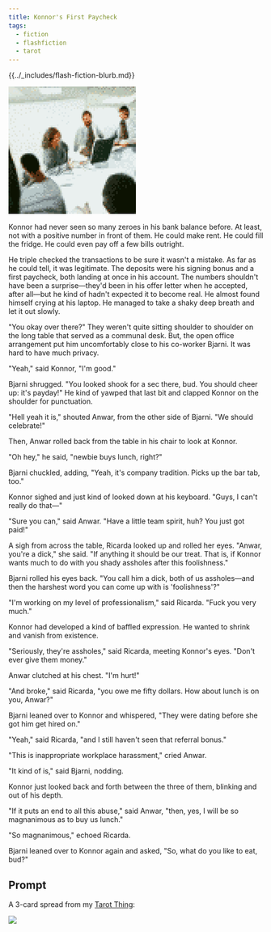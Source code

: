 ```yaml
---
title: Konnor's First Paycheck
tags:
  - fiction
  - flashfiction
  - tarot
---
```


{{../_includes/flash-fiction-blurb.md}}

<!--more-->

<img src="./cover.png" class="fullwidth" />

Konnor had never seen so many zeroes in his bank balance before. At least, not with a positive number in front of them. He could make rent. He could fill the fridge. He could even pay off a few bills outright.

He triple checked the transactions to be sure it wasn't a mistake. As far as he could tell, it was legitimate. The deposits were his signing bonus and a first paycheck, both landing at once in his account. The numbers shouldn't have been a surprise—they'd been in his offer letter when he accepted, after all—but he kind of hadn't expected it to become real. He almost found himself crying at his laptop. He managed to take a shaky deep breath and let it out slowly.

"You okay over there?" They weren't quite sitting shoulder to shoulder on the long table that served as a communal desk. But, the open office arrangement put him uncomfortably close to his co-worker Bjarni. It was hard to have much privacy.

"Yeah," said Konnor, "I'm good."

Bjarni shrugged. "You looked shook for a sec there, bud. You should cheer up: it's payday!" He kind of yawped that last bit and clapped Konnor on the shoulder for punctuation.

"Hell yeah it is," shouted Anwar, from the other side of Bjarni. "We should celebrate!"

Then, Anwar rolled back from the table in his chair to look at Konnor. 

"Oh hey," he said, "newbie buys lunch, right?"

Bjarni chuckled, adding, "Yeah, it's company tradition. Picks up the bar tab, too."

Konnor sighed and just kind of looked down at his keyboard. "Guys, I can't really do that—"

"Sure you can," said Anwar. "Have a little team spirit, huh? You just got paid!"

A sigh from across the table, Ricarda looked up and rolled her eyes. "Anwar, you're a dick," she said. "If anything it should be our treat. That is, if Konnor wants much to do with you shady assholes after this foolishness."

Bjarni rolled his eyes back. "You call him a dick, both of us assholes—and then the harshest word you can come up with is 'foolishness'?"

"I'm working on my level of professionalism," said Ricarda. "Fuck you very much."

Konnor had developed a kind of baffled expression. He wanted to shrink and vanish from existence.

"Seriously, they're assholes," said Ricarda, meeting Konnor's eyes. "Don't ever give them money."

Anwar clutched at his chest. "I'm hurt!"

"And broke," said Ricarda, "you owe me fifty dollars. How about lunch is on you, Anwar?"

Bjarni leaned over to Konnor and whispered, "They were dating before she got him get hired on."

"Yeah," said Ricarda, "and I still haven't seen that referral bonus."

"This is inappropriate workplace harassment," cried Anwar.

"It kind of is," said Bjarni, nodding.

Konnor just looked back and forth between the three of them, blinking and out of his depth.

"If it puts an end to all this abuse," said Anwar, "then, yes, I will be so magnanimous as to buy us lunch."

"So magnanimous," echoed Ricarda.

Bjarni leaned over to Konnor again and asked, "So, what do you like to eat, bud?"

## Prompt

A 3-card spread from my [Tarot Thing](https://lmorchard.github.io/tarot-thing/):

![](20220416155859.png)
